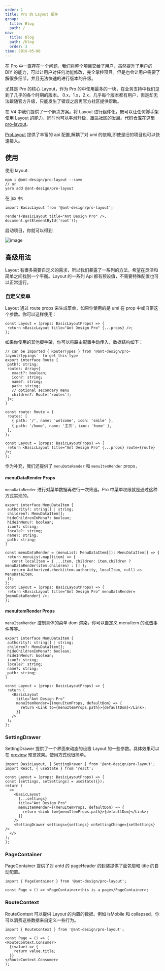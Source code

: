 ```yaml
---
order: 1
title: Pro 的 Layout 组件
group: 
  title: Blog
  path: /
nav: 
  title: Blog
  path: /blog
  order: 3
time: 2019-05-08
---
```


在 Pro 中一直存在一个问题，我们将整个项目交给了用户，虽然提升了用户的 DIY 的能力，可以让用户对任何功能修改，完全掌控项目。但是也会让用户需要了解很多细节。并且无法快速的进行版本的升级。

尤其是 Pro 的核心 Layout，作为 Pro 的中使用最多的一块，在业务支持中我们见到了几乎的各个时期的版本。 0.x，1.x，2.x，几乎每个版本都有用户，但是却无法跟随官方升级，只能发生了错误之后再官方社区提供帮助。

在 V4 中我们提供了一个解决方案。将 Layout 进行组件化，既可以让任何脚手架使用 Layout 的能力，同时也可以平滑升级，跟进社区的发展。代码仓库在这里 [pro-layout](https://github.com/ant-design/pro-components)。

[ProLayout](https://procomponents.ant.design/components/layout) 提供了丰富的 api 配置,解耦了对 umi 的依赖,即使是旧的项目也可以快速接入。

## 使用

使用 layout:

```shell
npm i @ant-design/pro-layout --save
// or
yarn add @ant-design/pro-layout
```

在 jsx 中:

  ```tsx | pure
import BasicLayout from '@ant-design/pro-layout';

render(<BasicLayout title="Ant Design Pro" />, document.getElementById('root'));
```

启动项目，你就可以得到

![image](https://user-images.githubusercontent.com/8186664/55930941-276e6580-5c56-11e9-800d-bc284bda4daf.png)

## 高级用法

Layout 有很多需要自定义的需求，所以我们暴露了一系列的方法，希望在灵活和简单之间找到一个平衡。Layout 的一系列 Api 都有预设值，不需要特殊配置也可以正常运行。

### 自定义菜单

Layout 通过 route props 来生成菜单，如果你使用的是 umi 在 prop 中或自带这个参数。你可以这样使用：

 ```tsx | pure
const Layout = (props: BasicLayoutProps) => {
  return <BasicLayout title="Ant Design Pro" {...props} />;
};
```

如果你使用的其他脚手架，你可以将路由配置手动传入，数据结构如下：

 ```tsx | pure
// can be imported { RouterTypes } from '@ant-design/pro-layout/typings'  to get this type
export interface Route {
  path?: string;
  routes: Array<{
    exact?: boolean;
    icon?: string;
    name?: string;
    path: string;
    // optional secondary menu
    children?: Route['routes'];
  }>;
}

const route: Route = {
  routes: [
    { path: '/', name: 'welcome', icon: 'smile' },
    { path: '/home', name: '主页', icon: 'home' },
  ],
};

const Layout = (props: BasicLayoutProps) => {
  return <BasicLayout title="Ant Design Pro" {...props} route={route} />;
};
```

作为补充，我们还提供了 `menuDataRender` 和 `menuItemRender` props，

#### menuDataRender Props

`menuDataRender` 进行对菜单数据再进行一次筛选，Pro 中菜单权限就是通过这种方式实现的。

 ```tsx | pure
export interface MenuDataItem {
  authority?: string[] | string;
  children?: MenuDataItem[];
  hideChildrenInMenu?: boolean;
  hideInMenu?: boolean;
  icon?: string;
  locale?: string;
  name?: string;
  path: string;
}

const menuDataRender = (menuList: MenuDataItem[]): MenuDataItem[] => {
  return menuList.map((item) => {
    const localItem = { ...item, children: item.children ? menuDataRender(item.children) : [] };
    return Authorized.check(item.authority, localItem, null) as MenuDataItem;
  });
};
const Layout = (props: BasicLayoutProps) => {
  return <BasicLayout title="Ant Design Pro" menuDataRender={menuDataRender} />;
};
```

#### menuItemRender Props

`menuItemRender` 控制具体的菜单 dom 渲染，你可以自定义 menuItem 的点击事件等等。

 ```tsx | pure
export interface MenuDataItem {
  authority?: string[] | string;
  children?: MenuDataItem[];
  hideChildrenInMenu?: boolean;
  hideInMenu?: boolean;
  icon?: string;
  locale?: string;
  name?: string;
  path: string;
}

const Layout = (props: BasicLayoutProps) => {
  return (
    <BasicLayout
      title="Ant Design Pro"
      menuItemRender={(menuItemProps, defaultDom) => {
        return <Link to={menuItemProps.path}>{defaultDom}</Link>;
      }}
    />
  );
};
```

### SettingDrawer

SettingDrawer 提供了一个界面来动态的设置 Layout 的一些参数。具体效果可以在 [preview](https://preview.pro.ant.design/) 预览效果。使用方式也很简单。

  ```tsx | pure
import BasicLayout, { SettingDrawer } from '@ant-design/pro-layout';
import React, { useState } from 'react';

const Layout = (props: BasicLayoutProps) => {
  const [settings, setSettings] = useState({});
  return (
    <>
      <BasicLayout
        {...settings}
        title="Ant Design Pro"
        menuItemRender={(menuItemProps, defaultDom) => {
          return <Link to={menuItemProps.path}>{defaultDom}</Link>;
        }}
      />
      <SettingDrawer settings={settings} onSettingChange={setSettings} />
    </>
  );
};
```

### PageContainer

PageContainer 提供了对 antd 的 pageHeader 的封装提供了面包屑和 title 的自动配置。

  ```tsx | pure
import { PageContainer } from '@ant-design/pro-layout';

const Page = () => <PageContainer>this is a page</PageContainer>;
```

### RouteContext

RouteContext 可以提供 Layout 的内置的数据。例如 isMobile 和 collapsed，你可以消费这些数据来自定义一些行为。

  ```tsx | pure
import { RouteContext } from '@ant-design/pro-layout';

const Page = () => (
  <RouteContext.Consumer>
    {(value) => {
      return value.title;
    }}
  </RouteContext.Consumer>
);
```
